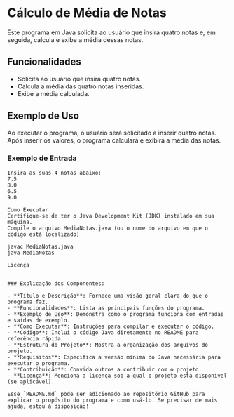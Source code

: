 # Cálculo de Média de Notas

Este programa em Java solicita ao usuário que insira quatro notas e, em seguida, calcula e exibe a média dessas notas.

## Funcionalidades

- Solicita ao usuário que insira quatro notas.
- Calcula a média das quatro notas inseridas.
- Exibe a média calculada.

## Exemplo de Uso

Ao executar o programa, o usuário será solicitado a inserir quatro notas. Após inserir os valores, o programa calculará e exibirá a média das notas.

### Exemplo de Entrada

```text
Insira as suas 4 notas abaixo: 
7.5
8.0
6.5
9.0

Como Executar
Certifique-se de ter o Java Development Kit (JDK) instalado em sua máquina.
Compile o arquivo MediaNotas.java (ou o nome do arquivo em que o código está localizado)

javac MediaNotas.java
java MediaNotas

Licença


### Explicação dos Componentes:

- **Título e Descrição**: Fornece uma visão geral clara do que o programa faz.
- **Funcionalidades**: Lista as principais funções do programa.
- **Exemplo de Uso**: Demonstra como o programa funciona com entradas e saídas de exemplo.
- **Como Executar**: Instruções para compilar e executar o código.
- **Código**: Inclui o código Java diretamente no README para referência rápida.
- **Estrutura do Projeto**: Mostra a organização dos arquivos do projeto.
- **Requisitos**: Especifica a versão mínima do Java necessária para executar o programa.
- **Contribuição**: Convida outros a contribuir com o projeto.
- **Licença**: Menciona a licença sob a qual o projeto está disponível (se aplicável).

Esse `README.md` pode ser adicionado ao repositório GitHub para explicar o propósito do programa e como usá-lo. Se precisar de mais ajuda, estou à disposição!
